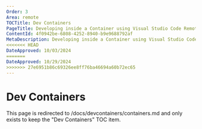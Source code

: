 ```yaml
---
Order: 3
Area: remote
TOCTitle: Dev Containers
PageTitle: Developing inside a Container using Visual Studio Code Remote Development
ContentId: 4f0942be-6808-4252-8940-b9e9688792af
MetaDescription: Developing inside a Container using Visual Studio Code Remote Development
<<<<<<< HEAD
DateApproved: 10/03/2024
=======
DateApproved: 10/29/2024
>>>>>>> 27e6951b86c69326ee8ff76ba46694a60b72ec65
---
```

# Dev Containers

This page is redirected to /docs/devcontainers/containers.md and only exists to keep the "Dev Containers" TOC item.
